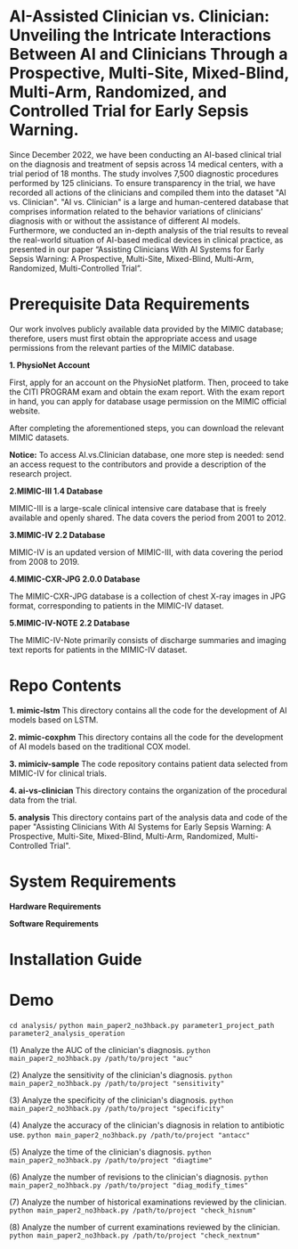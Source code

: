 # AI-Assisted Clinician vs. Clinician: Unveiling the Intricate Interactions Between AI and Clinicians Through a Prospective, Multi-Site, Mixed-Blind, Multi-Arm, Randomized, and Controlled Trial for Early Sepsis Warning.

Since December 2022, we have been conducting an AI-based clinical trial on the diagnosis and treatment of sepsis across 14 medical centers, with a trial period of 18 months. The study involves 7,500 diagnostic procedures performed by 125 clinicians. To ensure transparency in the trial, we have recorded all actions of the clinicians and compiled them into the dataset "AI vs. Clinician". "AI vs. Clinician" is a large and human-centered database that comprises information related to the behavior variations of clinicians’ diagnosis with or without the assistance of different AI models. Furthermore, we conducted an in-depth analysis of the trial results to reveal the real-world situation of AI-based medical devices in clinical practice, as presented in our paper “Assisting Clinicians With AI Systems for Early Sepsis Warning: A Prospective, Multi-Site, Mixed-Blind, Multi-Arm, Randomized, Multi-Controlled Trial”.


# Prerequisite Data Requirements

Our work involves publicly available data provided by the MIMIC database; therefore, users must first obtain the appropriate access and usage permissions from the relevant parties of the MIMIC database.

**1. PhysioNet Account**

First, apply for an account on the PhysioNet platform. Then, proceed to take the CITI PROGRAM exam and obtain the exam report. With the exam report in hand, you can apply for database usage permission on the MIMIC official website.

After completing the aforementioned steps, you can download the relevant MIMIC datasets.

**Notice:**  To access AI.vs.Clinician database, one more step is needed: send an access request to the contributors and provide a description of the research project.

**2.MIMIC-III 1.4 Database**

MIMIC-III is a large-scale clinical intensive care database that is freely available and openly shared. The data covers the period from 2001 to 2012.

**3.MIMIC-IV 2.2 Database**

MIMIC-IV is an updated version of MIMIC-III, with data covering the period from 2008 to 2019.


**4.MIMIC-CXR-JPG 2.0.0 Database**

The MIMIC-CXR-JPG database is a collection of chest X-ray images in JPG format, corresponding to patients in the MIMIC-IV dataset.


**5.MIMIC-IV-NOTE 2.2 Database**

The MIMIC-IV-Note primarily consists of discharge summaries and imaging text reports for patients in the MIMIC-IV dataset.




# Repo Contents

**1. mimic-lstm** This directory contains all the code for the development of AI models based on LSTM.

**2. mimic-coxphm** This directory contains all the code for the development of AI models based on the traditional COX model.

**3. mimiciv-sample**  The code repository contains patient data selected from MIMIC-IV for clinical trials.

**4. ai-vs-clinician**  This directory contains the organization of the procedural data from the trial.

**5. analysis**  This directory contains part of the analysis data and code of the paper "Assisting Clinicians With AI Systems for Early Sepsis Warning: A Prospective, Multi-Site, Mixed-Blind, Multi-Arm, Randomized, Multi-Controlled Trial".



# System Requirements

**Hardware Requirements**


**Software Requirements**


# Installation Guide


# Demo

`cd analysis/`
 `python main_paper2_no3hback.py parameter1_project_path parameter2_analysis_operation`
 
 (1) Analyze the AUC of the clinician's diagnosis.
 `python main_paper2_no3hback.py /path/to/project "auc"`
 
 (2) Analyze the sensitivity of the clinician's diagnosis.
 `python main_paper2_no3hback.py /path/to/project "sensitivity"`

 (3) Analyze the specificity of the clinician's diagnosis.
 `python main_paper2_no3hback.py /path/to/project "specificity"`

 (4) Analyze the accuracy of the clinician's diagnosis in relation to antibiotic use.
 `python main_paper2_no3hback.py /path/to/project "antacc"`

 (5) Analyze the time of the clinician's diagnosis.
 `python main_paper2_no3hback.py /path/to/project "diagtime"`

 (6) Analyze the number of revisions to the clinician's diagnosis.
 `python main_paper2_no3hback.py /path/to/project "diag_modify_times"`
 
 (7) Analyze the number of historical examinations reviewed by the clinician.
 `python main_paper2_no3hback.py /path/to/project "check_hisnum"`
 
 (8) Analyze the number of current examinations reviewed by the clinician.
 `python main_paper2_no3hback.py /path/to/project "check_nextnum"`
































